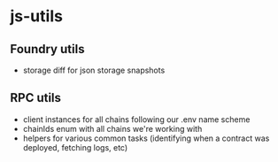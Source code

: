 # js-utils

## Foundry utils

- storage diff for json storage snapshots

## RPC utils

- client instances for all chains following our .env name scheme
- chainIds enum with all chains we're working with
- helpers for various common tasks (identifying when a contract was deployed, fetching logs, etc)
